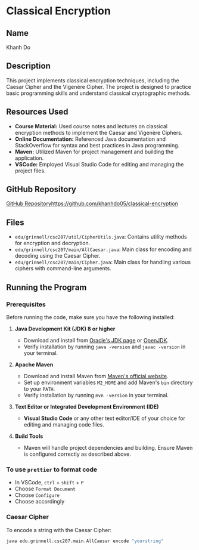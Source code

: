 # Classical Encryption

## Name

Khanh Do

## Description

This project implements classical encryption techniques, including the Caesar Cipher and the Vigenère Cipher. The project is designed to practice basic programming skills and understand classical cryptographic methods.

## Resources Used

- **Course Material:** Used course notes and lectures on classical encryption methods to implement the Caesar and Vigenère Ciphers.
- **Online Documentation:** Referenced Java documentation and StackOverflow for syntax and best practices in Java programming.
- **Maven:** Utilized Maven for project management and building the application.
- **VSCode:** Employed Visual Studio Code for editing and managing the project files.

## GitHub Repository

[GitHub Repository](https://github.com/khanhdo05/classical-encryption)https://github.com/khanhdo05/classical-encryption

## Files

- `edu/grinnell/csc207/util/CipherUtils.java`: Contains utility methods for encryption and decryption.
- `edu/grinnell/csc207/main/AllCaesar.java`: Main class for encoding and decoding using the Caesar Cipher.
- `edu/grinnell/csc207/main/Cipher.java`: Main class for handling various ciphers with command-line arguments.

## Running the Program

### Prerequisites

Before running the code, make sure you have the following installed:

1. **Java Development Kit (JDK) 8 or higher**

   - Download and install from [Oracle's JDK page](https://www.oracle.com/java/technologies/javase-jdk11-downloads.html) or [OpenJDK](https://openjdk.java.net/).
   - Verify installation by running `java -version` and `javac -version` in your terminal.

2. **Apache Maven**

   - Download and install Maven from [Maven's official website](https://maven.apache.org/download.cgi).
   - Set up environment variables `M2_HOME` and add Maven's `bin` directory to your `PATH`.
   - Verify installation by running `mvn -version` in your terminal.

3. **Text Editor or Integrated Development Environment (IDE)**

   - **Visual Studio Code** or any other text editor/IDE of your choice for editing and managing code files.

4. **Build Tools**
   - Maven will handle project dependencies and building. Ensure Maven is configured correctly as described above.

### To use `prettier` to format code

- In VSCode, `ctrl` + `shift` + `P`
- Choose `Format Document`
- Choose `Configure`
- Choose accordingly

### Caesar Cipher

To encode a string with the Caesar Cipher:

```bash
java edu.grinnell.csc207.main.AllCaesar encode "yourstring"
```

